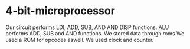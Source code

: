 # 4-bit-microprocessor
Our circuit performs LDI, ADD, SUB, AND AND DISP functions.
ALU performs ADD, SUB and AND functions.
We stored data through roms
We used a ROM for opcodes aswell.
We used clock and counter.

